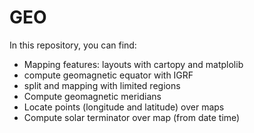# GEO

In this repository, you can find:

- Mapping features: layouts with cartopy and matplolib
- compute geomagnetic equator with IGRF 
- split and mapping with limited regions 
- Compute geomagnetic meridians 
- Locate points (longitude and latitude) over maps
- Compute solar terminator over map (from date time)
